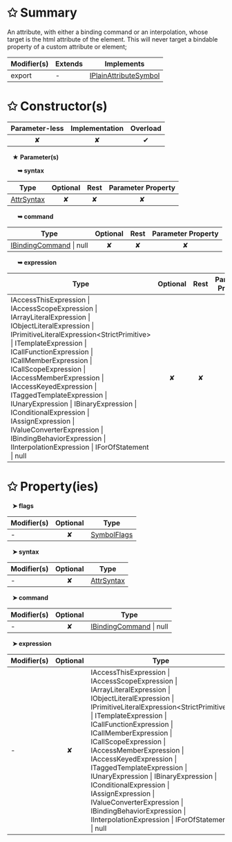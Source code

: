 # &#10025; Summary

An attribute, with either a binding command or an interpolation, whose target is the html
attribute of the element.
This will never target a bindable property of a custom attribute or element;

| Modifier(s)                            | Extends                      | Implements                                    |
|----------------------------------------|------------------------------|-----------------------------------------------|
| export | - | [IPlainAttributeSymbol](/jit/interface/semantic-model/iplainattributesymbol) |

# &#10025; Constructor(s)

| Parameter-less                         | Implementation                          | Overload                          |
|:--------------------------------------:|:---------------------------------------:|:---------------------------------:|
| ✘ | ✘ | ✔ |

&nbsp;&nbsp; **&#9733; Parameter(s)**

&nbsp;&nbsp;&nbsp;&nbsp;&nbsp; **&#10149; syntax**

| Type                        | Optional                           | Rest                          | Parameter Property                          |
|-----------------------------|:----------------------------------:|:-----------------------------:|:-------------------------------------------:|
| [AttrSyntax](/jit/class/ast/attrsyntax) | ✘  | ✘ | ✘ |

&nbsp;&nbsp;&nbsp;&nbsp;&nbsp; **&#10149; command**

| Type                        | Optional                           | Rest                          | Parameter Property                          |
|-----------------------------|:----------------------------------:|:-----------------------------:|:-------------------------------------------:|
| [IBindingCommand](/jit/interface/binding-command/ibindingcommand) &#124; null | ✘  | ✘ | ✘ |

&nbsp;&nbsp;&nbsp;&nbsp;&nbsp; **&#10149; expression**

| Type                        | Optional                           | Rest                          | Parameter Property                          |
|-----------------------------|:----------------------------------:|:-----------------------------:|:-------------------------------------------:|
| IAccessThisExpression &#124; IAccessScopeExpression &#124; IArrayLiteralExpression &#124; IObjectLiteralExpression &#124; IPrimitiveLiteralExpression&lt;StrictPrimitive&gt; &#124; ITemplateExpression &#124; ICallFunctionExpression &#124; ICallMemberExpression &#124; ICallScopeExpression &#124; IAccessMemberExpression &#124; IAccessKeyedExpression &#124; ITaggedTemplateExpression &#124; IUnaryExpression &#124; IBinaryExpression &#124; IConditionalExpression &#124; IAssignExpression &#124; IValueConverterExpression &#124; IBindingBehaviorExpression &#124; IInterpolationExpression &#124; IForOfStatement &#124; null | ✘  | ✘ | ✘ |

# &#10025; Property(ies)

&nbsp;&nbsp; **&#10148; flags**

| Modifier(s)                               | Optional                           | Type                         |
|-------------------------------------------|:----------------------------------:|------------------------------|
| - | ✘ | [SymbolFlags](/jit/enum/semantic-model/symbolflags) |

&nbsp;&nbsp; **&#10148; syntax**

| Modifier(s)                               | Optional                           | Type                         |
|-------------------------------------------|:----------------------------------:|------------------------------|
| - | ✘ | [AttrSyntax](/jit/class/ast/attrsyntax) |

&nbsp;&nbsp; **&#10148; command**

| Modifier(s)                               | Optional                           | Type                         |
|-------------------------------------------|:----------------------------------:|------------------------------|
| - | ✘ | [IBindingCommand](/jit/interface/binding-command/ibindingcommand) &#124; null |

&nbsp;&nbsp; **&#10148; expression**

| Modifier(s)                               | Optional                           | Type                         |
|-------------------------------------------|:----------------------------------:|------------------------------|
| - | ✘ | IAccessThisExpression &#124; IAccessScopeExpression &#124; IArrayLiteralExpression &#124; IObjectLiteralExpression &#124; IPrimitiveLiteralExpression&lt;StrictPrimitive&gt; &#124; ITemplateExpression &#124; ICallFunctionExpression &#124; ICallMemberExpression &#124; ICallScopeExpression &#124; IAccessMemberExpression &#124; IAccessKeyedExpression &#124; ITaggedTemplateExpression &#124; IUnaryExpression &#124; IBinaryExpression &#124; IConditionalExpression &#124; IAssignExpression &#124; IValueConverterExpression &#124; IBindingBehaviorExpression &#124; IInterpolationExpression &#124; IForOfStatement &#124; null |